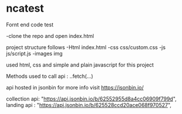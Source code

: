 # ncatest
Fornt end code test 

-clone the repo and open index.html

project structure follows 
	-Html  index.html 
	-css css/custom.css
	-js  js/script.js
	-images img
	
used html, css and simple and plain javascript for this project

Methods used to call api :
..fetch(...)

api hosted in jsonbin for more info visit https://jsonbin.io/
 
 collection api: "https://api.jsonbin.io/b/62552955d8a4cc06909f799d",
 landing api : "https://api.jsonbin.io/b/625528ccd20ace068f970527",